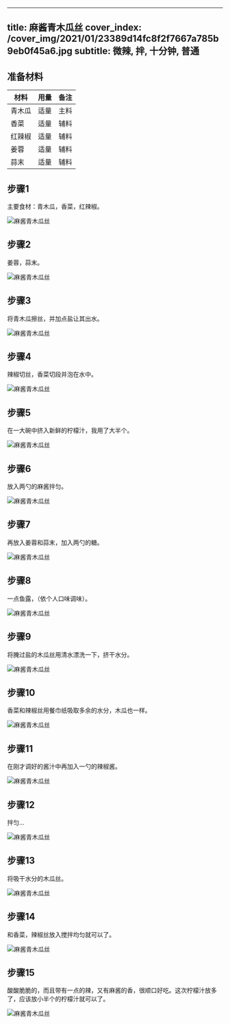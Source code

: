 
---
title: 麻酱青木瓜丝
cover_index: /cover_img/2021/01/23389d14fc8f2f7667a785b9eb0f45a6.jpg
subtitle: 微辣, 拌, 十分钟, 普通
---

## 准备材料

| 材料     | 用量 | 备注|
| ------- | ----- | --- |
| 青木瓜 | 适量| 主料 |
| 香菜 | 适量| 辅料 |
| 红辣椒 | 适量| 辅料 |
| 姜蓉 | 适量| 辅料 |
| 蒜末 | 适量| 辅料 |

## 步骤1

主要食材：青木瓜，香菜，红辣椒。

![麻酱青木瓜丝](https://i8.meishichina.com/attachment/recipe/201010/201010121640486.jpg?x-oss-process=style/p320) 

## 步骤2

姜蓉，蒜末。

![麻酱青木瓜丝](https://i8.meishichina.com/attachment/recipe/201010/201010121640552.jpg?x-oss-process=style/p320) 

## 步骤3

将青木瓜擦丝，并加点盐让其出水。

![麻酱青木瓜丝](https://i8.meishichina.com/attachment/recipe/201010/201010121641182.jpg?x-oss-process=style/p320) 

## 步骤4

辣椒切丝，香菜切段并泡在水中。

![麻酱青木瓜丝](https://i8.meishichina.com/attachment/recipe/201010/201010121641250.jpg?x-oss-process=style/p320) 

## 步骤5

在一大碗中挤入新鲜的柠檬汁，我用了大半个。

![麻酱青木瓜丝](https://i8.meishichina.com/attachment/recipe/201010/201010121642105.jpg?x-oss-process=style/p320) 

## 步骤6

放入两勺的麻酱拌匀。

![麻酱青木瓜丝](https://i8.meishichina.com/attachment/recipe/201010/201010121642251.jpg?x-oss-process=style/p320) 

## 步骤7

再放入姜蓉和蒜末，加入两勺的糖。

![麻酱青木瓜丝](https://i8.meishichina.com/attachment/recipe/201010/201010121642386.jpg?x-oss-process=style/p320) 

## 步骤8

一点鱼露，（依个人口味调味）。

![麻酱青木瓜丝](https://i8.meishichina.com/attachment/recipe/201010/201010121642464.jpg?x-oss-process=style/p320) 

## 步骤9

将腌过盐的木瓜丝用清水漂洗一下，挤干水分。

![麻酱青木瓜丝](https://i8.meishichina.com/attachment/recipe/201010/201010121643000.jpg?x-oss-process=style/p320) 

## 步骤10

香菜和辣椒丝用餐巾纸吸取多余的水分，木瓜也一样。

![麻酱青木瓜丝](https://i8.meishichina.com/attachment/recipe/201010/201010121643127.jpg?x-oss-process=style/p320) 

## 步骤11

在刚才调好的酱汁中再加入一勺的辣椒酱。

![麻酱青木瓜丝](https://i8.meishichina.com/attachment/recipe/201010/201010121644152.jpg?x-oss-process=style/p320) 

## 步骤12

拌匀...

![麻酱青木瓜丝](https://i8.meishichina.com/attachment/recipe/201010/201010121644435.jpg?x-oss-process=style/p320) 

## 步骤13

将吸干水分的木瓜丝。

![麻酱青木瓜丝](https://i8.meishichina.com/attachment/recipe/201010/201010121645049.jpg?x-oss-process=style/p320) 

## 步骤14

和香菜，辣椒丝放入搅拌均匀就可以了。

![麻酱青木瓜丝](https://i8.meishichina.com/attachment/recipe/201010/201010121645509.jpg?x-oss-process=style/p320) 

## 步骤15

酸酸脆脆的，而且带有一点的辣，又有麻酱的香，很顺口好吃。这次柠檬汁放多了，应该放小半个的柠檬汁就可以了。

![麻酱青木瓜丝](https://i8.meishichina.com/attachment/recipe/201010/201010121646538.jpg?x-oss-process=style/p320) 

